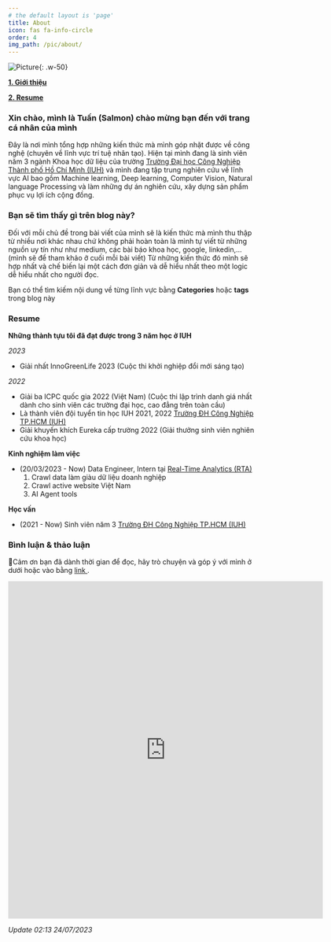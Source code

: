 ```yaml
---
# the default layout is 'page'
title: About
icon: fas fa-info-circle
order: 4
img_path: /pic/about/
---
```


![Picture](traintsv.jpg){: .w-50}

**[1. Giới thiệu](#1)**

**[2. Resume](#2)**


<a name="1"></a>

### Xin chào, mình là Tuấn (Salmon) chào mừng bạn đến với trang cá nhân của mình

Đây là nơi mình tổng hợp những kiến thức mà mình góp nhặt được về công nghệ (chuyên về lĩnh vực trí tuệ nhân tạo). Hiện tại mình đang là sinh viên năm 3 ngành Khoa học dữ liệu của trường [Trường Đại học Công Nghiệp Thành phố Hồ Chí Minh (IUH)](https://iuh.edu.vn/) và mình đang tập trung nghiên cứu về lĩnh vực AI bao gồm Machine learning, Deep learning, Computer Vision, Natural language Processing và làm những dự án nghiên cứu, xây dựng sản phẩm phục vụ lợi ích cộng đồng.

### Bạn sẽ tìm thấy gì trên blog này?

Đối với mỗi chủ đề trong bài viết của mình sẽ là kiến thức mà mình thu thập từ nhiều nơi khác nhau chứ không phải hoàn toàn là mình tự viết từ những nguồn uy tín như như medium, các bài báo khoa học, google, linkedin,…(mình sẽ để tham khảo ở cuối mỗi bài viết) Từ những kiến thức đó mình sẽ hợp nhất và chế biến lại một cách đơn giản và dễ hiểu nhất theo một logic dễ hiểu nhất cho người đọc. 

Bạn có thể tìm kiếm nội dung về từng lĩnh vực bằng **Categories** hoặc **tags** trong blog này

<a name="2"></a>

### Resume

**Những thành tựu tôi đã đạt được trong 3 năm học ở IUH**

*2023*
- Giải nhất InnoGreenLife 2023 (Cuộc thi khởi nghiệp đổi mới sáng tạo)

*2022*
- Giải ba ICPC quốc gia 2022 (Việt Nam) (Cuộc thi lập trình danh giá nhất dành cho sinh viên các trường đại học, cao đẳng trên toàn cầu)
- Là thành viên đội tuyển tin học IUH 2021, 2022 [Trường ĐH Công Nghiệp TP.HCM (IUH)](https://iuh.edu.vn/)
- Giải khuyến khích Eureka cấp trường 2022 (Giải thưởng sinh viên nghiên cứu khoa học)


**Kinh nghiệm làm việc**

- (20/03/2023 - Now) Data Engineer, Intern tại [Real-Time Analytics (RTA)](https://rta.vn/vi/trang-chu/)
    1. Crawl data làm giàu dữ liệu doanh nghiệp
    2. Crawl active website Việt Nam
    3. AI Agent tools

**Học vấn**

- (2021 - Now) Sinh viên năm 3 [Trường ĐH Công Nghiệp TP.HCM (IUH)](https://iuh.edu.vn/)



### Bình luận & thảo luận

📍Cảm ơn bạn đã dành thời gian để đọc, hãy trò chuyện và góp ý với mình ở dưới hoặc vào bằng <a href = "https://forms.gle/ZUrzUFKadCJBAEzaA"> link </a>.

<iframe src="https://docs.google.com/forms/d/e/1FAIpQLSdYX6124QWR49d27Gu08whQH9MhDvXeW9o4KkA-kblLt4URwA/viewform?embedded=true" width="640" height="686" frameborder="0" marginheight="0" marginwidth="0">🔃Đang tải…</iframe>

*Update 02:13 24/07/2023*